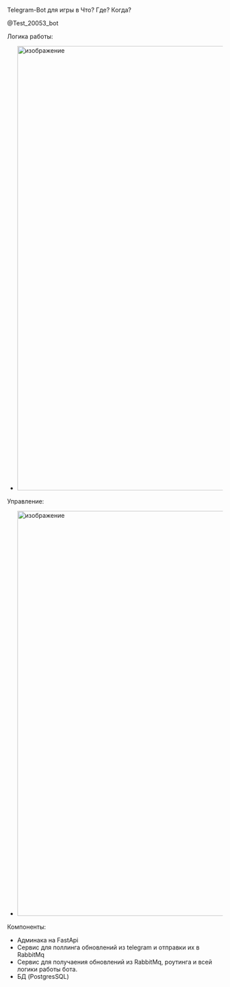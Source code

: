 Telegram-Bot для игры в Что? Где? Когда?

@Test_20053_bot

Логика работы:
- <img width="1754" height="1038" alt="изображение" src="https://github.com/user-attachments/assets/c357db35-5ca9-4e6f-8330-c53d3cb0db54" />
Управление:
- <img width="1885" height="946" alt="изображение" src="https://github.com/user-attachments/assets/2a619d9c-e55b-4a24-b5ac-41bd19e05ac1" />

Компоненты:
- Админака на FastApi
- Сервис для поллинга обновлений из telegram и отправки их в RabbitMq
- Сервис для получаения обновлений из RabbitMq, роутинга и всей логики работы бота.
- БД (PostgresSQL)




